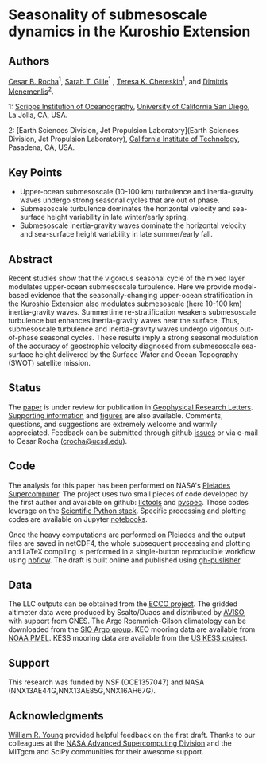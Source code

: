 Seasonality of submesoscale dynamics in the Kuroshio Extension
============

Authors
--------
[Cesar B. Rocha](https://crocha700.github.io)<sup>1</sup>, [Sarah T. Gille](http://www-pord.ucsd.edu/~sgille/)<sup>1</sup>
, [Teresa K. Chereskin](http://tryfan.ucsd.edu)<sup>1</sup>,
and [Dimitris Menemenlis](https://science.jpl.nasa.gov/people/Menemenlis/)<sup>2</sup>.

1: [Scripps Institution of Oceanography](https://scripps.ucsd.edu),
[University of California San Diego](http://www.ucsd.edu), La Jolla, CA, USA.

2: [Earth Sciences Division, Jet Propulsion Laboratory](Earth Sciences Division, Jet Propulsion Laboratory), [California Institute of Technology](https://www.caltech.edu), Pasadena, CA, USA.

Key Points
----------

  - Upper-ocean submesoscale (10-100 km) turbulence and inertia-gravity waves undergo strong seasonal cycles that are out of phase.
  - Submesoscale turbulence dominates the horizontal velocity and sea-surface height variability in late winter/early spring.
  - Submesoscale inertia-gravity waves dominate the horizontal velocity and sea-surface height variability in late summer/early fall.

Abstract
--------
Recent studies show that the vigorous seasonal cycle of the mixed layer modulates 
upper-ocean submesoscale turbulence. 
Here we provide model-based evidence that the seasonally-changing upper-ocean 
stratification in the Kuroshio Extension also modulates submesoscale (here 10-100 km) 
inertia-gravity waves. Summertime re-stratification weakens submesoscale 
turbulence but enhances inertia-gravity waves near the surface. Thus, 
submesoscale turbulence and inertia-gravity waves undergo vigorous out-of-phase 
seasonal cycles. These results imply a strong seasonal modulation of 
the accuracy of geostrophic velocity diagnosed from submesoscale 
sea-surface height delivered by the Surface Water and Ocean Topography (SWOT) 
satellite mission.

Status
----------
  The [paper](https://crocha700.github.io/UpperOceanSeasonality/) is under review for
  publication in [Geophysical Research Letters](http://agupubs.onlinelibrary.wiley.com/agu/journal/10.1002/(ISSN)1944-8007/).
  [Supporting information](https://github.com/crocha700/UpperOceanSeasonality/blob/master/writeup/rocha_etal_supporting-info.pdf) and [figures](https://github.com/crocha700/UpperOceanSeasonality/blob/master/writeup/figs/) are also available. Comments, questions, and suggestions are extremely welcome
  and warmly appreciated. Feedback can be submitted through github [issues](https://github.com/crocha700/UpperOceanSeasonality/issues) or via e-mail to
  Cesar Rocha (crocha@ucsd.edu).

Code
----
The analysis for this paper has been performed on NASA's [Pleiades Supercomputer](http://www.nas.nasa.gov/hecc/resources/pleiades.html). The project uses two small pieces of code developed by the first author and available on github:  [llctools](https://github.com/crocha700/llctools) and [pyspec](https://github.com/pyspec/pyspec). Those codes leverage on the [Scientific
Python stack](https://www.scipy.org/install.html). Specific processing and plotting codes are available on Jupyter [notebooks](https://github.com/crocha700/UpperOceanSeasonality/blob/master/notebooks/index.ipynb).

Once the heavy computations are performed on Pleiades and the output files are saved in netCDF4, the whole subsequent processing and plotting and LaTeX compiling
is performed in a single-button reproducible workflow using [nbflow](https://github.com/jhamrick/nbflow).  The draft is built online and
published using [gh-puslisher](https://github.com/ewanmellor/gh-publisher).

Data
------
The LLC outputs can be obtained from the [ECCO project](http://ecco2.org/llc\_hires).
The gridded altimeter data were produced by Ssalto/Duacs and distributed by
[AVISO](http://www.aviso.altimetry.fr/duacs/), with support from CNES. The Argo
Roemmich-Gilson climatology can be downloaded from the [SIO Argo group](http://sio-argo.ucsd.edu/RG_Climatology.html). KEO mooring data are available
from [NOAA PMEL](http://www.pmel.noaa.gov/ocs/KEO). KESS mooring data are available
from the [US KESS project](http://uskess.whoi.edu/?page_id=406).

Support
-------
This research was funded by NSF (OCE1357047) and NASA (NNX13AE44G,NNX13AE85G,NNX16AH67G).

Acknowledgments
----------------
[William R. Young](http://www-pord.ucsd.edu/~wryoung) provided helpful feedback on the first draft. Thanks to our colleagues at the [NASA Advanced Supercomputing Division](http://www.nas.nasa.gov) and the MITgcm
and SciPy communities for their awesome support.

